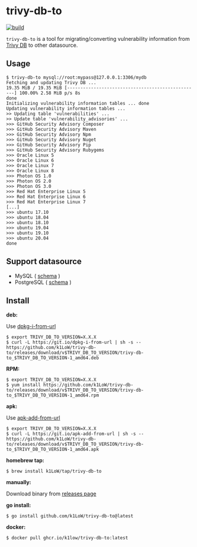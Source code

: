 # trivy-db-to

[![build](https://github.com/k1LoW/trivy-db-to/workflows/build/badge.svg)](https://github.com/k1LoW/trivy-db-to/actions)

`trivy-db-to` is a tool for migrating/converting vulnerability information from [Trivy DB](https://github.com/aquasecurity/trivy-db) to other datasource.

## Usage

``` console
$ trivy-db-to mysql://root:mypass@127.0.0.1:3306/mydb
Fetching and updating Trivy DB ...
19.35 MiB / 19.35 MiB [--------------------------------------------------] 100.00% 2.58 MiB p/s 8s
done
Initializing vulnerability information tables ... done
Updating vulnerability information tables ...
>> Updating table 'vulnerabilities' ...
>> Update table 'vulnerability_advisories' ...
>>> GitHub Security Advisory Composer
>>> GitHub Security Advisory Maven
>>> GitHub Security Advisory Npm
>>> GitHub Security Advisory Nuget
>>> GitHub Security Advisory Pip
>>> GitHub Security Advisory Rubygems
>>> Oracle Linux 5
>>> Oracle Linux 6
>>> Oracle Linux 7
>>> Oracle Linux 8
>>> Photon OS 1.0
>>> Photon OS 2.0
>>> Photon OS 3.0
>>> Red Hat Enterprise Linux 5
>>> Red Hat Enterprise Linux 6
>>> Red Hat Enterprise Linux 7
[...]
>>> ubuntu 17.10
>>> ubuntu 18.04
>>> ubuntu 18.10
>>> ubuntu 19.04
>>> ubuntu 19.10
>>> ubuntu 20.04
done
```

## Support datasource

- MySQL ( [schema](docs/schema/mysql/README.md) )
- PostgreSQL ( [schema](docs/schema/postgres/README.md) )

## Install

**deb:**

Use [dpkg-i-from-url](https://github.com/k1LoW/dpkg-i-from-url)

``` console
$ export TRIVY_DB_TO_VERSION=X.X.X
$ curl -L https://git.io/dpkg-i-from-url | sh -s -- https://github.com/k1LoW/trivy-db-to/releases/download/v$TRIVY_DB_TO_VERSION/trivy-db-to_$TRIVY_DB_TO_VERSION-1_amd64.deb
```

**RPM:**

``` console
$ export TRIVY_DB_TO_VERSION=X.X.X
$ yum install https://github.com/k1LoW/trivy-db-to/releases/download/v$TRIVY_DB_TO_VERSION/trivy-db-to_$TRIVY_DB_TO_VERSION-1_amd64.rpm
```

**apk:**

Use [apk-add-from-url](https://github.com/k1LoW/apk-add-from-url)

``` console
$ export TRIVY_DB_TO_VERSION=X.X.X
$ curl -L https://git.io/apk-add-from-url | sh -s -- https://github.com/k1LoW/trivy-db-to/releases/download/v$TRIVY_DB_TO_VERSION/trivy-db-to_$TRIVY_DB_TO_VERSION-1_amd64.apk
```

**homebrew tap:**

```console
$ brew install k1LoW/tap/trivy-db-to
```

**manually:**

Download binary from [releases page](https://github.com/k1LoW/trivy-db-to/releases)

**go install:**

```console
$ go install github.com/k1LoW/trivy-db-to@latest
```

**docker:**

```console
$ docker pull ghcr.io/k1low/trivy-db-to:latest
```
